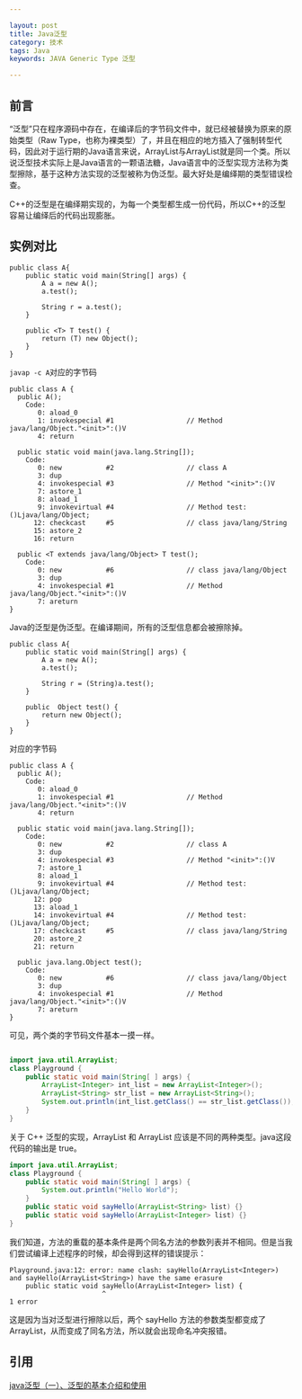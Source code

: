 ```yaml
---

layout: post
title: Java泛型
category: 技术
tags: Java
keywords: JAVA Generic Type 泛型

---
```


## 前言 ##

“泛型”只在程序源码中存在，在编译后的字节码文件中，就已经被替换为原来的原始类型（Raw Type，也称为裸类型）了，并且在相应的地方插入了强制转型代码，因此对于运行期的Java语言来说，ArrayList<int>与ArrayList<String>就是同一个类。所以说泛型技术实际上是Java语言的一颗语法糖，Java语言中的泛型实现方法称为类型擦除，基于这种方法实现的泛型被称为伪泛型。最大好处是编绎期的类型错误检查。

C++的泛型是在编绎期实现的，为每一个类型都生成一份代码，所以C++的泛型容易让编绎后的代码出现膨胀。

## 实例对比


    public class A{  
        public static void main(String[] args) {  
            A a = new A();  
            a.test();  
              
            String r = a.test();  
        }  
          
        public <T> T test() {  
            return (T) new Object();  
        }  
    } 
    

`javap -c A`对应的字节码


    public class A {
      public A();
        Code:
           0: aload_0
           1: invokespecial #1                  // Method java/lang/Object."<init>":()V
           4: return
    
      public static void main(java.lang.String[]);
        Code:
           0: new           #2                  // class A
           3: dup
           4: invokespecial #3                  // Method "<init>":()V
           7: astore_1
           8: aload_1
           9: invokevirtual #4                  // Method test:()Ljava/lang/Object;
          12: checkcast     #5                  // class java/lang/String
          15: astore_2
          16: return
    
      public <T extends java/lang/Object> T test();
        Code:
           0: new           #6                  // class java/lang/Object
           3: dup
           4: invokespecial #1                  // Method java/lang/Object."<init>":()V
           7: areturn
    }

Java的泛型是伪泛型。在编译期间，所有的泛型信息都会被擦除掉。

    public class A{  
        public static void main(String[] args) {  
            A a = new A();  
            a.test();  
              
            String r = (String)a.test();  
        }  
          
        public  Object test() {  
            return new Object();  
        }  
    } 


对应的字节码

    public class A {
      public A();
        Code:
           0: aload_0
           1: invokespecial #1                  // Method java/lang/Object."<init>":()V
           4: return
    
      public static void main(java.lang.String[]);
        Code:
           0: new           #2                  // class A
           3: dup
           4: invokespecial #3                  // Method "<init>":()V
           7: astore_1
           8: aload_1
           9: invokevirtual #4                  // Method test:()Ljava/lang/Object;
          12: pop
          13: aload_1
          14: invokevirtual #4                  // Method test:()Ljava/lang/Object;
          17: checkcast     #5                  // class java/lang/String
          20: astore_2
          21: return
    
      public java.lang.Object test();
        Code:
           0: new           #6                  // class java/lang/Object
           3: dup
           4: invokespecial #1                  // Method java/lang/Object."<init>":()V
           7: areturn
    }
    
可见，两个类的字节码文件基本一摸一样。

```java

import java.util.ArrayList;
class Playground {
    public static void main(String[ ] args) {
        ArrayList<Integer> int_list = new ArrayList<Integer>();
        ArrayList<String> str_list = new ArrayList<String>();
        System.out.println(int_list.getClass() == str_list.getClass());
    }
}
```
关于 C++ 泛型的实现，ArrayList 和 ArrayList 应该是不同的两种类型。java这段代码的输出是 true。
```java
import java.util.ArrayList;
class Playground {
    public static void main(String[ ] args) {
        System.out.println("Hello World");
    }
    public static void sayHello(ArrayList<String> list) {}
    public static void sayHello(ArrayList<Integer> list) {}
}
```
我们知道，方法的重载的基本条件是两个同名方法的参数列表并不相同。但是当我们尝试编译上述程序的时候，却会得到这样的错误提示：
```
Playground.java:12: error: name clash: sayHello(ArrayList<Integer>) and sayHello(ArrayList<String>) have the same erasure
    public static void sayHello(ArrayList<Integer> list) {
                       ^
1 error
```
这是因为当对泛型进行擦除以后，两个 sayHello 方法的参数类型都变成了 ArrayList，从而变成了同名方法，所以就会出现命名冲突报错。
    
## 引用

[java泛型（一）、泛型的基本介绍和使用][]
    





[java泛型（一）、泛型的基本介绍和使用]: http://blog.csdn.net/lonelyroamer/article/details/7864531